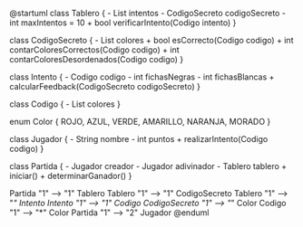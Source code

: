 @startuml
class Tablero {
    - List<Intento> intentos
    - CodigoSecreto codigoSecreto
    - int maxIntentos = 10
    + bool verificarIntento(Codigo intento)
}

class CodigoSecreto {
    - List<Color> colores
    + bool esCorrecto(Codigo codigo)
    + int contarColoresCorrectos(Codigo codigo)
    + int contarColoresDesordenados(Codigo codigo)
}

class Intento {
    - Codigo codigo
    - int fichasNegras
    - int fichasBlancas
    + calcularFeedback(CodigoSecreto codigoSecreto)
}

class Codigo {
    - List<Color> colores
}

enum Color {
    ROJO, AZUL, VERDE, AMARILLO, NARANJA, MORADO
}

class Jugador {
    - String nombre
    - int puntos
    + realizarIntento(Codigo codigo)
}

class Partida {
    - Jugador creador
    - Jugador adivinador
    - Tablero tablero
    + iniciar()
    + determinarGanador()
}

Partida "1" --> "1" Tablero
Tablero "1" --> "1" CodigoSecreto
Tablero "1" --> "*" Intento
Intento "1" --> "1" Codigo
CodigoSecreto "1" --> "*" Color
Codigo "1" --> "*" Color
Partida "1" --> "2" Jugador
@enduml
